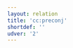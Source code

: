 ```yaml
---
layout: relation
title: 'cc:preconj'
shortdef: ''
udver: '2'
---
```

<!-- Interlanguage links updated Út zář 29 20:23:23 CEST 2020 -->
